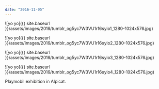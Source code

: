 ```yaml
---
date: "2016-11-05"
---
```


![yo yo]({{ site.baseurl }}/assets/images/2016/tumblr_og5yc7W3VU1r16syio1_1280-1024x576.jpg)

![yo yo]({{ site.baseurl }}/assets/images/2016/tumblr_og5yc7W3VU1r16syio2_1280-1024x576.jpg)

![yo yo]({{ site.baseurl }}/assets/images/2016/tumblr_og5yc7W3VU1r16syio3_1280-1024x576.jpg)

![yo yo]({{ site.baseurl }}/assets/images/2016/tumblr_og5yc7W3VU1r16syio4_1280-1024x576.jpg)

Playmobil exhibition in Alpicat.
